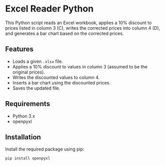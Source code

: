 # Excel Reader Python

This Python script reads an Excel workbook, applies a 10% discount to prices listed in column 3 (C), writes the corrected prices into column 4 (D), and generates a bar chart based on the corrected prices.

## Features

- Loads a given `.xlsx` file.
- Applies a 10% discount to values in column 3 (assumed to be the original prices).
- Writes the discounted values to column 4.
- Inserts a bar chart using the discounted prices.
- Saves the updated file.

## Requirements

- Python 3.x
- openpyxl

## Installation

Install the required package using pip:

```bash
pip install openpyxl
